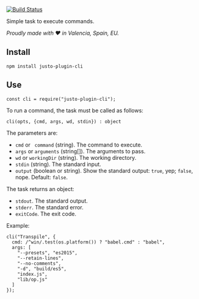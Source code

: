 [![Build Status](https://travis-ci.org/justojsp/justo-plugin-cli.svg)](https://travis-ci.org/justojsp/justo-plugin-cli)

Simple task to execute commands.

*Proudly made with ♥ in Valencia, Spain, EU.*

## Install

```
npm install justo-plugin-cli
```

## Use

```
const cli = require("justo-plugin-cli");
```

To run a command, the task must be called as follows:

```
cli(opts, {cmd, args, wd, stdin}) : object
```

The parameters are:

- `cmd` or ` command` (string). The command to execute.
- `args` or `arguments` (string[]). The arguments to pass.
- `wd` or `workingDir` (string). The working directory.
- `stdin` (string). The standard input.
- `output` (boolean or string). Show the standard output: `true`, yep; `false`, nope. Default: `false`.

The task returns an object:

- `stdout`. The standard output.
- `stderr`. The standard error.
- `exitCode`. The exit code.

Example:

```
cli("Transpile", {
  cmd: /^win/.test(os.platform()) ? "babel.cmd" : "babel",
  args: [
    "--presets", "es2015",
    "--retain-lines",
    "--no-comments",
    "-d", "build/es5",
    "index.js",
    "lib/op.js"
  ]
});
```
